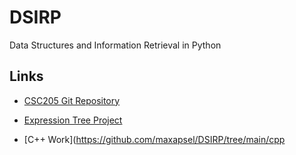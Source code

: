 # DSIRP
Data Structures and Information Retrieval in Python

<h2>Links</h2>

* [CSC205 Git Repository](https://codeberg.org/maxapsel/csc205)

* [Expression Tree Project](https://github.com/maxapsel/DSIRP/blob/main/notebooks/expressionFNL.ipynb)

* [C++ Work](https://github.com/maxapsel/DSIRP/tree/main/cpp
